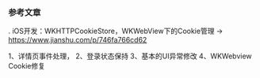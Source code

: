 ### 参考文章
. iOS开发：WKHTTPCookieStore，WKWebView下的Cookie管理 -> https://www.jianshu.com/p/746fa766cd62


1、详情页事件处理， 
2、登录状态保持 
3、基本的UI异常修改
4、WKWebview Cookie修复

